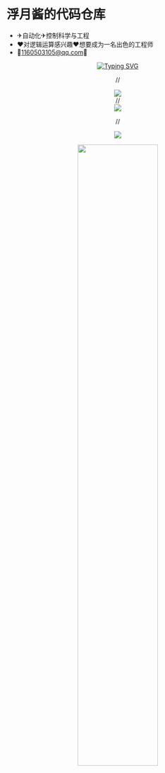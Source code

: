 # 浮月酱的代码仓库
- ✈自动化✈控制科学与工程
- ❤对逻辑运算感兴趣❤想要成为一名出色的工程师
- 📧1160503105@qq.com🤗
<div align="center"> <a href="https://git.io/typing-svg"><img src="https://readme-typing-svg.demolab.com?font=Fira+Code&pause=1000&color=F72713D7&center=true&vCenter=true&width=435&lines=Good+Good+DAY%E2%98%80" alt="Typing SVG" /></a>


//<div align="center"> <img src="https://visitor-badge.glitch.me/badge?page_id=fuyueagain" /> </div>
//<div align="center"> <img src="https://github-readme-stats.vercel.app/api/top-langs/
                         //username=fuyueagain&hide_title=true&hide_border=true&layout=compact&langs_count=6&text_color=000&icon_color=fff&bg_color=0,52fa5a,4dfcff,c64dff&theme=graywhite" /> </div>


//<div align="center"> <img src="https://github-readme-streak-stats.herokuapp.com/?user=fuyueagain" /> </div>


<div align="center">
<img src=https://user-images.githubusercontent.com/43753416/191948912-e1de4891-1215-48af-9a12-e468c07fe0cf.png  width=60%/>
</div>



